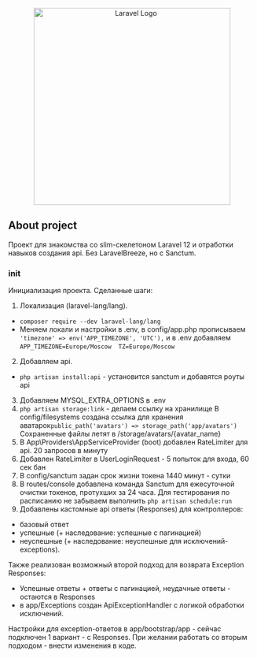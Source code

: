 <p align="center"><a href="https://laravel.com" target="_blank"><img src="https://raw.githubusercontent.com/laravel/art/master/logo-lockup/5%20SVG/2%20CMYK/1%20Full%20Color/laravel-logolockup-cmyk-red.svg" width="400" alt="Laravel Logo"></a></p>

## About project
Проект для знакомства со slim-скелетоном Laravel 12 и отработки навыков создания api.
Без LaravelBreeze, но с Sanctum.

### init
Инициализация проекта. Сделанные шаги:
1. Локализация (laravel-lang/lang).
- ``composer require --dev laravel-lang/lang``
- Меняем локали и настройки в .env, в config/app.php прописываем ``'timezone' => env('APP_TIMEZONE', 'UTC'),`` и
в .env добавляем ``APP_TIMEZONE=Europe/Moscow  TZ=Europe/Moscow``
2. Добавляем api.
- ``php artisan install:api`` - установится sanctum и добавятся роуты api
3. Добавляем MYSQL_EXTRA_OPTIONS в .env
4. ``php artisan storage:link`` - делаем ссылку на хранилище
В config/filesystems создана ссылка для хранения аватарок``public_path('avatars') => storage_path('app/avatars')`` 
Сохраненные файлы летят в /storage/avatars/{avatar_name}
5. В App\Providers\AppServiceProvider (boot) добавлен RateLimiter для api. 20 запросов в минуту
6. Добавлен RateLimiter в UserLoginRequest - 5 попыток для входа, 60 сек бан
7. В config/sanctum задан срок жизни токена 1440 минут - сутки
8. В routes/console добавлена команда Sanctum для ежесуточной очистки токенов, протухших за 24 часа.
Для тестирования по расписанию не забываем выполнить ``php artisan schedule:run``
9. Добавлены кастомные api ответы (Responses) для контроллеров: 
- базовый ответ
- успешные (+ наследование: успешные с пагинацией)
- неуспешные (+ наследование: неуспешные для исключений-exceptions).

Также реализован возможный второй подход для возврата Exception Responses:
- Успешные ответы + ответы с пагинацией, неудачные ответы -  остаются в Responses
- в app/Exceptions создан ApiExceptionHandler с логикой обработки исключений.

Настройки для exception-ответов в app/bootstrap/app - сейчас подключен 1 вариант - с Responses.
При желании работать со вторым подходом - внести изменения в коде.
